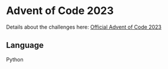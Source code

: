 # Advent of Code 2023
Details about the challenges here: 
[Official Advent of Code 2023](https://adventofcode.com/)

## Language
Python
